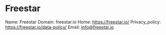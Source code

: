 
# Freestar

Name: Freestar
Domain: freestar.io
Home: https://freestar.io/
Privacy_policy: https://freestar.io/data-policy/
Email: info@freestar.io
